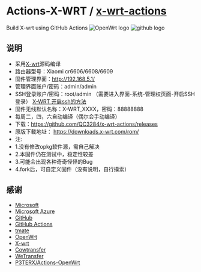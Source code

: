 # Actions-X-WRT / [x-wrt-actions](https://github.com/QC3284/x-wrt-actions)

Build X-wrt using GitHub Actions
![OpenWrt logo](https://raw.githubusercontent.com/x-wrt/com.x-wrt/master/x-wrt-logo/x-wrt-logo-Aldrich-raw.svg)
![github logo](https://raw.githubusercontent.com/QC3284/x-wrt-actions/main/oip-c.png)


## 说明 ##
- 采用[X-wrt](https://github.com/x-wrt/x-wrt)源码编译
- 路由器型号：Xiaomi cr6606/6608/6609
- 固件管理界面：http://192.168.5.1/
- 管理界面账户/密码：admin/admin
- SSH登录账户/密码：root/admin
（需要进入界面-系统-管理权页面-开启SSH登录）
[X-WRT 开启ssh的方法](https://blog.x-wrt.com/docs/ssh-open/)
- 固件无线默认名称：X-WRT_XXXX，密码：88888888
- 每周二，四，六自动编译（偶尔会手动编译）
- 下载：https://github.com/QC3284/x-wrt-actions/releases
- 原版下载地址：
  https://downloads.x-wrt.com/rom/
- 注:
- 1.没有修改opkg软件源，需自己解决
- 2.本固件仍在测试中，稳定性较差
- 3.可能会出现各种奇奇怪怪的Bug
- 4.fork后，可自定义固件（没有说明，自行摸索）

## 感谢 ##

- [Microsoft](https://www.microsoft.com)
- [Microsoft Azure](https://azure.microsoft.com)
- [GitHub](https://github.com)
- [GitHub Actions](https://github.com/features/actions)
- [tmate](https://github.com/tmate-io/tmate)
- [OpenWrt](https://github.com/openwrt/openwrt)
- [X-wrt](https://github.com/x-wrt/x-wrt)
- [Cowtransfer](https://cowtransfer.com)
- [WeTransfer](https://wetransfer.com/)
- [P3TERX/Actions-OpenWrt](https://github.com/P3TERX/Actions-OpenWrt)
